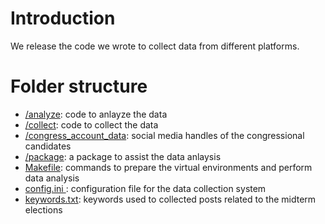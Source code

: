 # Introduction

We release the code we wrote to collect data from different platforms.

# Folder structure

- [/analyze](/analyze): code to anlayze the data
- [/collect](/collect): code to collect the data
- [/congress_account_data](/congress_account_data): social media handles of the congressional candidates
- [/package](/package): a package to assist the data anlaysis
- [Makefile](Makefile): commands to prepare the virtual environments and perform data analysis
- [config.ini ](config.ini): configuration file for the data collection system
- [keywords.txt](keywords.txt): keywords used to collected posts related to the midterm elections
